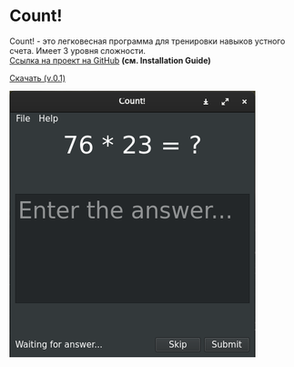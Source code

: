 <script async defer src="https://buttons.github.io/buttons.js">
</script>

# Count!
Count! - это легковесная программа для тренировки навыков устного счета. Имеет 3 уровня сложности.<br>
<a href="https://github.com/thm-unix/count" target="_blank">Ссылка на проект на GitHub</a> <b>(см. Installation Guide)</b><br>

<a class="github-button" href="https://github.com/thm-unix/count/archive/HEAD.zip" data-icon="octicon-download" aria-label="Download thm-unix/count on GitHub">Скачать (v.0.1)</a>

<img src="mainwindow.png">

